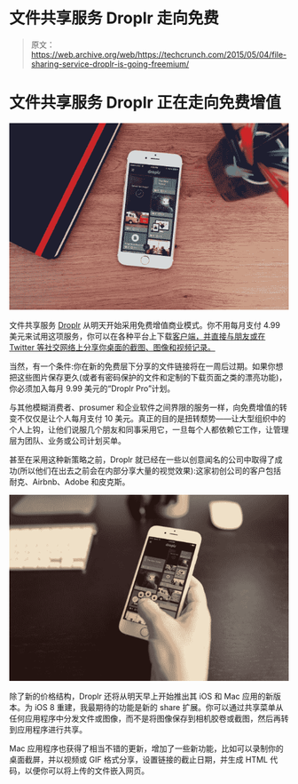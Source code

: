 # 文件共享服务 Droplr 走向免费

> 原文：<https://web.archive.org/web/https://techcrunch.com/2015/05/04/file-sharing-service-droplr-is-going-freemium/>

# 文件共享服务 Droplr 正在走向免费增值

![Droplr iPhone](img/fb62fa1563c689605e9032c53ff02818.png)

文件共享服务 [Droplr](https://web.archive.org/web/20221209173124/https://droplr.com/) 从明天开始采用免费增值商业模式。你不用每月支付 4.99 美元来试用这项服务，你可以在各种平台上下载[客户端，并直接与朋友或在 Twitter 等社交网络上分享你桌面的截图、图像和视频记录。](https://web.archive.org/web/20221209173124/https://droplr.com/apps/)

当然，有一个条件:你在新的免费层下分享的文件链接将在一周后过期。如果你想把这些图片保存更久(或者有密码保护的文件和定制的下载页面之类的漂亮功能)，你必须加入每月 9.99 美元的“Droplr Pro”计划。

与其他模糊消费者、prosumer 和企业软件之间界限的服务一样，向免费增值的转变不仅仅是让个人每月支付 10 美元。真正的目的是扭转颓势——让大型组织中的个人上钩，让他们说服几个朋友和同事采用它，一旦每个人都依赖它工作，让管理层为团队、业务或公司计划买单。

甚至在采用这种新策略之前，Droplr 就已经在一些以创意闻名的公司中取得了成功(所以他们在出去之前会在内部分享大量的视觉效果):这家初创公司的客户包括耐克、Airbnb、Adobe 和皮克斯。

![Droplr iPhone](img/b0419753cb5f65eb53bb8571352c7866.png)

除了新的价格结构，Droplr 还将从明天早上开始推出其 iOS 和 Mac 应用的新版本。为 iOS 8 重建，我最期待的功能是新的 share 扩展。你可以通过共享菜单从任何应用程序中分发文件或图像，而不是将图像保存到相机胶卷或截图，然后再转到应用程序进行共享。

Mac 应用程序也获得了相当不错的更新，增加了一些新功能，比如可以录制你的桌面截屏，并以视频或 GIF 格式分享，设置链接的截止日期，并生成 HTML 代码，以便你可以将上传的文件嵌入网页。